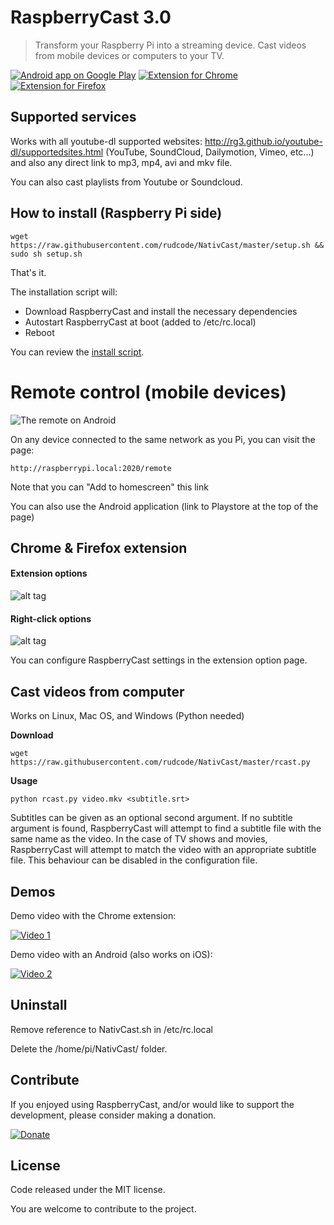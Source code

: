 # RaspberryCast 3.0
> Transform your Raspberry Pi into a streaming device.
Cast videos from mobile devices or computers to your TV.


[![Android app on Google Play](https://developer.android.com/images/brand/en_app_rgb_wo_60.png)](https://play.google.com/store/apps/details?id=com.kiwiidev.raspberrycast)
[![Extension for Chrome](https://developer.chrome.com/webstore/images/ChromeWebStore_BadgeWBorder_v2_206x58.png)](https://chrome.google.com/webstore/detail/raspberrycast/aikmhmnmlebhcjjdbjilohbpfljioeak)
[![Extension for Firefox](https://raw.githubusercontent.com/vincelwt/RaspberryCast/master/images/firefox.png)](https://addons.mozilla.org/firefox/addon/raspberrycast/)

## Supported services
Works with all youtube-dl supported websites: http://rg3.github.io/youtube-dl/supportedsites.html (YouTube, SoundCloud, Dailymotion, Vimeo, etc...) and also any direct link to mp3, mp4, avi and mkv file.

You can also cast playlists from Youtube or Soundcloud.

## How to install (Raspberry Pi side)

```
wget https://raw.githubusercontent.com/rudcode/NativCast/master/setup.sh && sudo sh setup.sh
```
That's it.

The installation script will:
- Download RaspberryCast and install the necessary dependencies
- Autostart RaspberryCast at boot (added to /etc/rc.local)
- Reboot

You can review the [install script](https://github.com/rudcode/NativCast/blob/master/setup.sh).

# Remote control (mobile devices)
![The remote on Android](https://raw.githubusercontent.com/rudcode/NativCast/master/images/android.png)

On any device connected to the same network as you Pi, you can visit the page:
```
http://raspberrypi.local:2020/remote
```
Note that you can "Add to homescreen" this link
 
You can also use the Android application (link to Playstore at the top of the page)

## Chrome & Firefox extension
#### Extension options
![alt tag](https://raw.githubusercontent.com/rudcode/NativCast/master/images/extension.png)

#### Right-click options
![alt tag](https://raw.githubusercontent.com/rudcode/NativCast/master/images/rightclick.png)

You can configure RaspberryCast settings in the extension option page.

## Cast videos from computer

Works on Linux, Mac OS, and Windows (Python needed)

**Download**

```
wget https://raw.githubusercontent.com/rudcode/NativCast/master/rcast.py
```

**Usage**

```
python rcast.py video.mkv <subtitle.srt>
```

Subtitles can be given as an optional second argument. If no subtitle argument is found, RaspberryCast will attempt to find a subtitle file with the same name as the video. In the case of TV shows and movies, RaspberryCast will attempt to match the video with an appropriate subtitle file. This behaviour can be disabled in the configuration file.

## Demos

Demo video with the Chrome extension:

[![Video 1](http://img.youtube.com/vi/0wEcYPSm_f8/0.jpg)](http://www.youtube.com/watch?v=0wEcYPSm_f8)

Demo video with an Android (also works on iOS):

[![Video 2](http://img.youtube.com/vi/ZafqI4ZtJkI/0.jpg)](http://www.youtube.com/watch?v=ZafqI4ZtJkI)

## Uninstall
Remove reference to NativCast.sh in /etc/rc.local

Delete the /home/pi/NativCast/ folder.

## Contribute

If you enjoyed using RaspberryCast, and/or would like to support the development, please consider making a donation.

[![Donate](https://www.paypalobjects.com/en_US/i/btn/btn_donateCC_LG.gif)](https://www.paypal.com/cgi-bin/webscr?cmd=_s-xclick&hosted_button_id=XLQTUNFTN9FU8)

## License
Code released under the MIT license. 

You are welcome to contribute to the project.

